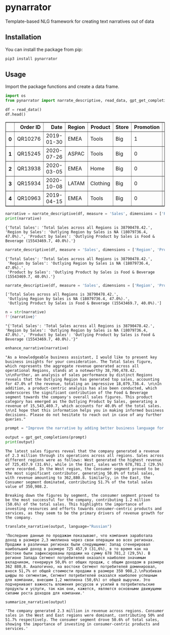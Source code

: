 # pynarrator
Template-based NLG framework for creating text narratives out of data

## Installation

You can install the package from pip:

```bash
pip3 install pynarrator
```

## Usage

Import the package functions and create a data frame.

```python
import os
from pynarrator import narrate_descriptive, read_data, gpt_get_completions, enhance_narrative, translate_narrative, summarize_narrative
```


```python
df = read_data()
df.head()
```




<div>
<style scoped>
    .dataframe tbody tr th:only-of-type {
        vertical-align: middle;
    }

    .dataframe tbody tr th {
        vertical-align: top;
    }

    .dataframe thead th {
        text-align: right;
    }
</style>
<table border="1" class="dataframe">
  <thead>
    <tr style="text-align: right;">
      <th></th>
      <th>Order ID</th>
      <th>Date</th>
      <th>Region</th>
      <th>Product</th>
      <th>Store</th>
      <th>Promotion</th>
      <th>Price</th>
      <th>Quantity</th>
      <th>Sales</th>
    </tr>
  </thead>
  <tbody>
    <tr>
      <th>0</th>
      <td>QR10276</td>
      <td>2019-01-30</td>
      <td>EMEA</td>
      <td>Tools</td>
      <td>Big</td>
      <td>1</td>
      <td>89.6</td>
      <td>28</td>
      <td>2007.04</td>
    </tr>
    <tr>
      <th>1</th>
      <td>QR15245</td>
      <td>2020-07-26</td>
      <td>ASPAC</td>
      <td>Tools</td>
      <td>Big</td>
      <td>0</td>
      <td>268.5</td>
      <td>7</td>
      <td>1879.50</td>
    </tr>
    <tr>
      <th>2</th>
      <td>QR13938</td>
      <td>2020-03-05</td>
      <td>EMEA</td>
      <td>Home</td>
      <td>Big</td>
      <td>0</td>
      <td>223.3</td>
      <td>18</td>
      <td>4019.40</td>
    </tr>
    <tr>
      <th>3</th>
      <td>QR15934</td>
      <td>2020-10-08</td>
      <td>LATAM</td>
      <td>Clothing</td>
      <td>Big</td>
      <td>0</td>
      <td>210.4</td>
      <td>27</td>
      <td>5680.80</td>
    </tr>
    <tr>
      <th>4</th>
      <td>QR10963</td>
      <td>2019-04-15</td>
      <td>EMEA</td>
      <td>Tools</td>
      <td>Big</td>
      <td>0</td>
      <td>193.1</td>
      <td>22</td>
      <td>4248.20</td>
    </tr>
  </tbody>
</table>
</div>




```python
narrative = narrate_descriptive(df, measure = 'Sales', dimensions = ['Region', 'Product'], return_data = False, coverage = 0.5)
print(narrative)
```

    {'Total Sales': 'Total Sales across all Regions is 38790478.42.', 'Region by Sales': 'Outlying Region by Sales is NA (18079736.4, 47.0%).', 'Product by Sales': 'Outlying Product by Sales is Food & Beverage (15543469.7, 40.0%).'}



```python
narrate_descriptive(df, measure = 'Sales', dimensions = ['Region', 'Product'], return_data = False, coverage = 0.5)
```




    {'Total Sales': 'Total Sales across all Regions is 38790478.42.',
     'Region by Sales': 'Outlying Region by Sales is NA (18079736.4, 47.0%).',
     'Product by Sales': 'Outlying Product by Sales is Food & Beverage (15543469.7, 40.0%).'}




```python
narrate_descriptive(df, measure = 'Sales', dimensions = ['Region', 'Product'], simplify=True, coverage = 0.5)
```




    ['Total Sales across all Regions is 38790478.42.',
     'Outlying Region by Sales is NA (18079736.4, 47.0%).',
     'Outlying Product by Sales is Food & Beverage (15543469.7, 40.0%).']




```python
n = str(narrative)
f'{narrative}'
```




    "{'Total Sales': 'Total Sales across all Regions is 38790478.42.', 'Region by Sales': 'Outlying Region by Sales is NA (18079736.4, 47.0%).', 'Product by Sales': 'Outlying Product by Sales is Food & Beverage (15543469.7, 40.0%).'}"




```python
enhance_narrative(narrative)
```




    "As a knowledgeable business assistant, I would like to present key business insights for your consideration. The Total Sales figure, which represents the aggregate revenue generated across all operational Regions, stands at a noteworthy 38,790,478.42. \n\nFurther, an analysis of sales performance by distinct Regions reveals that the Outlying Region has generated top sales, accounting for 47.0% of the revenue, totaling an impressive 18,079,736.4. \n\nIn addition, a product-centric analysis has also been conducted, which underscores the significant contribution of the Food & Beverage segment towards the company's overall sales figures. This product category has emerged as the Outlying Product by Sales, generating a revenue of 15,543,469.7, which accounts for 40.0% of the total sales. \n\nI hope that this information helps you in making informed business decisions. Please do not hesitate to reach out in case of any further queries."




```python
prompt = "Improve the narrative by adding better business language for 'By Region Sales across all Regions is 2.3 M. Outlying Regions by Sales: West (725,457.9, 31.6 %), East (678,781.2, 29.5 %) West by Segment. In West, Sales across all Segment is equal to 725,457.9. In West, significant Segment by Sales: Consumer (362,880.8, 50.0 %) East by Segment. In East, Sales across all Segment is equal to 678,781.2. In East, significant Segment by Sales: Consumer (350,908.2, 51.7 %). By Segment. Sales across all Segment is 2.3 M. Outlying Segment by Sales: Consumer (1.2 M, 50.6 %)'"

output = gpt_get_completions(prompt)
print(output)
```

    The latest sales figures reveal that the company generated a revenue of 2.3 million through its operations across all regions. Sales across different regions were as follows: West generated the highest revenue of 725,457.9 (31.6%), while in the East, sales worth 678,781.2 (29.5%) were recorded. In the West region, the Consumer segment proved to be the most significant contributor, generating 50.0% of total sales, with revenue amounting to 362,880.8. Similarly, in the East, the Consumer segment dominated, contributing 51.7% of the total sales value of 350,908.2. 
    
    Breaking down the figures by segment, the consumer segment proved to be the most successful for the company, contributing 1.2 million (50.6%) of the total sales. This highlights the importance of investing resources and efforts towards consumer-centric products and services, as they seem to be the primary drivers of revenue growth for the company.



```python
translate_narrative(output, language="Russian")
```




    'Последние данные по продажам показывают, что компания заработала доход в размере 2,3 миллиона через свои операции во всех регионах. Продажи в различных регионах были следующими: Запад сгенерировал наибольший доход в размере 725 457,9 (31,6%), в то время как на Востоке были зафиксированы продажи на сумму 678 781,2 (29,5%). В регионе Запада Сегмент потребителей оказался наиболее значимым вкладчиком, генерируя 50,0% от общих продаж, с общим доходом в размере 362 880,8. Аналогично, на востоке Сегмент потребителей доминировал, внося 51,7% от общей стоимости продажи в размере 350 908,2.\nРазбивая цифры по сегментам, Сегмент потребителей оказался наиболее успешным для компании, внесшим 1,2 миллиона (50,6%) от общей выручки. Это подчеркивает важность вложения ресурсов и усилий в потребительские продукты и услуги, так как они, кажется, являются основными движущими силами роста доходов для компании.'




```python
summarize_narrative(output)
```




    'The company generated 2.3 million in revenue across regions. Consumer sales in the West and East regions were dominant, contributing 50% and 51.7% respectively. The consumer segment drove 50.6% of total sales, showing the importance of investing in consumer-centric products and services.'